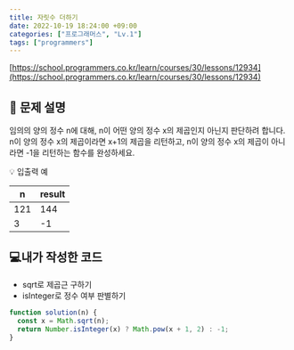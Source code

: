 ```yaml
---
title: 자릿수 더하기
date: 2022-10-19 18:24:00 +09:00
categories: ["프로그래머스", "Lv.1"]
tags: ["programmers"]
---
```


[https://school.programmers.co.kr/learn/courses/30/lessons/12934](https://school.programmers.co.kr/learn/courses/30/lessons/12934)

## 📔 문제 설명

임의의 양의 정수 n에 대해, n이 어떤 양의 정수 x의 제곱인지 아닌지 판단하려 합니다.  
n이 양의 정수 x의 제곱이라면 x+1의 제곱을 리턴하고, n이 양의 정수 x의 제곱이 아니라면 -1을 리턴하는 함수를 완성하세요.

💡 입출력 예

| n   | result |
| --- | ------ |
| 121 | 144    |
| 3   | -1     |

## 💻내가 작성한 코드

- sqrt로 제곱근 구하기
- isInteger로 정수 여부 판별하기

```js
function solution(n) {
  const x = Math.sqrt(n);
  return Number.isInteger(x) ? Math.pow(x + 1, 2) : -1;
}
```
